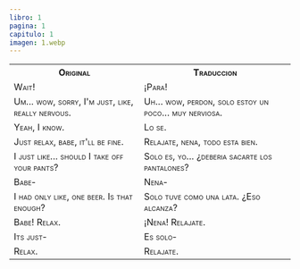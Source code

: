 ```yaml
---
libro: 1
pagina: 1
capitulo: 1
imagen: 1.webp
---
```

<table style="width:100%;font-variant: small-caps;">
<th> Original </th><th> Traduccion</th>
<tr><td>
Wait!
</td><td>
¡Para!
</td></tr>
<tr><td>
Um... wow, sorry, I'm just, like, really nervous.
</td><td>
Uh... wow, perdon, solo estoy un poco... muy nerviosa.
</td></tr>
<tr><td>
Yeah, I know.
</td><td>
Lo se.
</td></tr>
<tr><td>
Just relax, babe, it'll be fine.
</td><td>
Relajate, nena, todo esta bien.
</td></tr>
<tr><td>
I just like... should I take off your pants?
</td><td>
Solo es, yo... ¿deberia sacarte los pantalones?
</td></tr>
<tr><td>
Babe-
</td><td>
Nena-
</td></tr>
<tr><td>
I had only like, one beer. Is that enough?
</td><td>
Solo tuve como una lata. ¿Eso alcanza?
</td></tr>
<tr><td>
Babe! Relax.
</td><td>
¡Nena! Relajate.
</td></tr>
<tr><td>
Its just-
</td><td>
Es solo-
</td></tr>
<tr><td>
Relax.
</td><td>
Relajate.
</td></tr>
</table>

